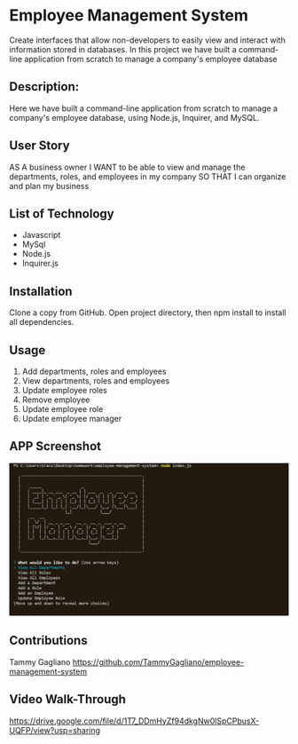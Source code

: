 # Employee Management System 
Create interfaces that allow non-developers to easily view and interact with information stored in databases. In this project we have built a command-line application from scratch to manage a company's employee database

## Description: 
Here we have built a command-line application from scratch to manage a company's employee database, using Node.js, Inquirer, and MySQL.

## User Story
AS A business owner
I WANT to be able to view and manage the departments, roles, and employees in my company
SO THAT I can organize and plan my business

## List of Technology
- Javascript
- MySql
- Node.js
- Inquirer.js

## Installation 
Clone a copy from GitHub. 
Open project directory, then npm install to install all dependencies.

## Usage 
1. Add departments, roles and employees
2. View departments, roles and employees
3. Update employee roles
4. Remove employee
5. Update employee role
6. Update employee manager

## APP Screenshot

![Employee Management System](./eescreenshot.png)
## Contributions
Tammy Gagliano 
https://github.com/TammyGagliano/employee-management-system

## Video Walk-Through
https://drive.google.com/file/d/1T7_DDmHyZf94dkgNw0lSpCPbusX-UQFP/view?usp=sharing

